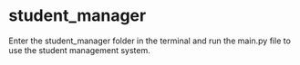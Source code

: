 # student_manager
Enter the student_manager folder in the terminal and run the main.py file to use the student management system.
